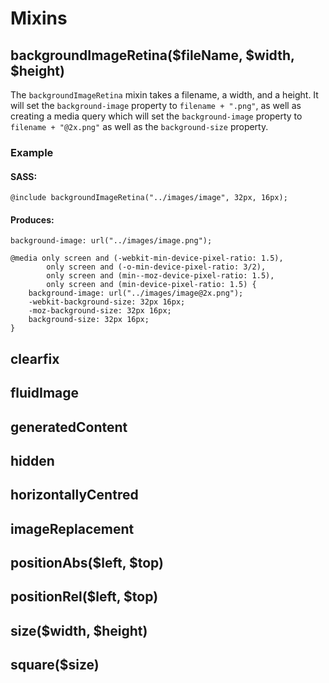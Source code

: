 Mixins
======

## backgroundImageRetina($fileName, $width, $height)

The `backgroundImageRetina` mixin takes a filename, a width, and a height. It will set the `background-image` property to `filename + ".png"`, as well as creating a media query which will set the `background-image` property to `filename + "@2x.png"` as well as the `background-size` property.

### Example

#### SASS:

    @include backgroundImageRetina("../images/image", 32px, 16px);

#### Produces:

    background-image: url("../images/image.png");
    
    @media only screen and (-webkit-min-device-pixel-ratio: 1.5),
            only screen and (-o-min-device-pixel-ratio: 3/2),
            only screen and (min--moz-device-pixel-ratio: 1.5),
            only screen and (min-device-pixel-ratio: 1.5) {
        background-image: url("../images/image@2x.png");
        -webkit-background-size: 32px 16px;
        -moz-background-size: 32px 16px;
        background-size: 32px 16px;
    }

## clearfix

## fluidImage

## generatedContent

## hidden

## horizontallyCentred

## imageReplacement

## positionAbs($left, $top)

## positionRel($left, $top)

## size($width, $height)

## square($size)
